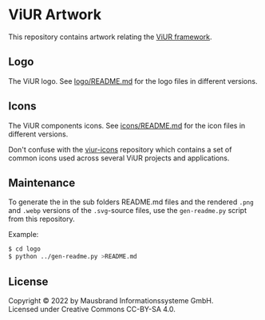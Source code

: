 # ViUR Artwork

This repository contains artwork relating the [ViUR framework](https://www.viur.dev).

## Logo

The ViUR logo. See [logo/README.md](logo/README.md) for the logo files in different versions.

## Icons

The ViUR components icons. See [icons/README.md](icons/README.md) for the icon files in different versions.

Don't confuse with the [viur-icons](https://github.com/viur-framework/viur-icons) repository which contains a set of common icons used across several ViUR projects and applications.

## Maintenance

To generate the in the sub folders README.md files and the rendered `.png` and `.webp` versions of the `.svg`-source files, use the `gen-readme.py` script from this repository.

Example:
```sh
$ cd logo
$ python ../gen-readme.py >README.md
```

## License

Copyright © 2022 by Mausbrand Informationssysteme GmbH.<br>
Licensed under Creative Commons CC-BY-SA 4.0.
